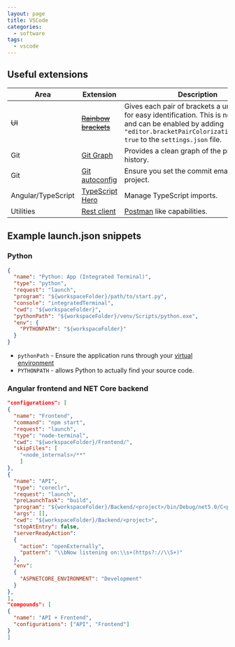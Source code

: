 ```yaml
---
layout: page
title: VSCode
categories:
  - software
tags:
  - vscode
---
```


## Useful extensions

| Area               | Extension                                                                                         | Description                                                                                                                                                                                                                                                                                     |
| ------------------ | ------------------------------------------------------------------------------------------------- | ----------------------------------------------------------------------------------------------------------------------------------------------------------------------------------------------------------------------------------------------------------------------------------------------- |
| ~~UI~~             | ~~[Rainbow brackets](https://marketplace.visualstudio.com/items?itemName=2gua.rainbow-brackets)~~ | Gives each pair of brackets a unique colour for easy identification. This is now [built-in](https://code.visualstudio.com/updates/v1_60#_high-performance-bracket-pair-colorization) and can be enabled by adding `"editor.bracketPairColorization.enabled": true` to the `settings.json` file. |
| Git                | [Git Graph](https://marketplace.visualstudio.com/items?itemName=mhutchie.git-graph)               | Provides a clean graph of the project history.                                                                                                                                                                                                                                                  |
| Git                | [Git autoconfig](https://marketplace.visualstudio.com/items?itemName=shyykoserhiy.git-autoconfig) | Ensure you set the commit email for each project.                                                                                                                                                                                                                                               |
| Angular/TypeScript | [TypeScript Hero](https://marketplace.visualstudio.com/items?itemName=rbbit.typescript-hero)      | Manage TypeScript imports.                                                                                                                                                                                                                                                                      |
| Utilities          | [Rest client](https://marketplace.visualstudio.com/items?itemName=humao.rest-client)              | [Postman](https://www.postman.com/) like capabilities.                                                                                                                                                                                                                                          |

## Example launch.json snippets

### Python

```json
{
  "name": "Python: App (Integrated Terminal)",
  "type": "python",
  "request": "launch",
  "program": "${workspaceFolder}/path/to/start.py",
  "console": "integratedTerminal",
  "cwd": "${workspaceFolder}",
  "pythonPath": "${workspaceFolder}/venv/Scripts/python.exe",
  "env": {
    "PYTHONPATH": "${workspaceFolder}"
  }
}
```

- `pythonPath` - Ensure the application runs through your [virtual environment](https://docs.python.org/3/library/venv.html)
- `PYTHONPATH` - allows Python to actually find your source code.

### Angular frontend and NET Core backend

```json
"configurations": [
{
  "name": "Frontend",
  "command": "npm start",
  "request": "launch",
  "type": "node-terminal",
  "cwd": "${workspaceFolder}/Frontend/",
  "skipFiles": [
    "<node_internals>/**"
    ]
},
{
  "name": "API",
  "type": "coreclr",
  "request": "launch",
  "preLaunchTask": "build",
  "program": "${workspaceFolder}/Backend/<project>/bin/Debug/net5.0/C<project>.dll",
  "args": [],
  "cwd": "${workspaceFolder}/Backend/<project>",
  "stopAtEntry": false,
  "serverReadyAction":
  {
    "action": "openExternally",
    "pattern": "\\bNow listening on:\\s+(https?://\\S+)"
  },
  "env":
  {
    "ASPNETCORE_ENVIRONMENT": "Development"
  }
},
],
"compounds": [
{
  "name": "API + Frontend",
  "configurations": ["API", "Frontend"]
}
]
```
